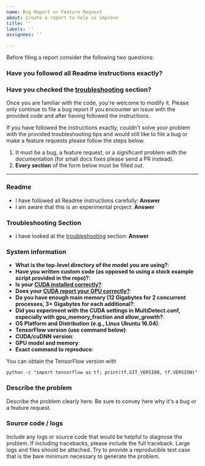 ```yaml
---
name: Bug Report or Feature Request
about: Create a report to help us improve
title: ''
labels: ''
assignees: ''

---
```

Before filing a report consider the following two questions:

### Have you followed all Readme instructions exactly? 

### Have you checked the [troubleshooting](https://github.com/AntonMu/TrainYourOwnYOLO#troubleshooting) section? 

Once you are familiar with the code, you're welcome to modify it. Please only continue to file a bug report if you encounter an issue with the provided code and after having followed the instructions.

If you have followed the instructions exactly, couldn't solve your problem with the provided troubleshooting tips and would still like to file a bug or make a feature requests please follow the steps below.

1. It must be a bug, a feature request, or a significant problem with the documentation (for small docs fixes please send a PR instead).
2. **Every section** of the form below must be filled out.

------------------------

### Readme 

- I have followed all Readme instructions carefully: **Answer**
- I am aware that this is an experimental project: **Answer**

### Troubleshooting Section

- I have looked at the  [troubleshooting](https://github.com/AntonMu/TrainYourOwnYOLO#troubleshooting) section: **Answer**

### System information
- **What is the top-level directory of the model you are using?**:
- **Have you written custom code (as opposed to using a stock example script provided in the repo)?**:
- **Is your [CUDA installed correctly?](/CUDA101.md)**:
- **Does your [CUDA report your GPU correctly?](/CUDA101.md)**:
- **Do you have enough main memory (12 Gigabytes for 2 concurrent processes, 3+ Gigabytes for each additional?**:
- **Did you experiment with the CUDA settings in MultiDetect.conf, especially with gpu_memory_fraction and allow_growth?**:   
- **OS Platform and Distribution (e.g., Linux Ubuntu 16.04)**:
- **TensorFlow version (use command below)**:
- **CUDA/cuDNN version**:
- **GPU model and memory**:
- **Exact command to reproduce**:

You can obtain the TensorFlow version with

`python -c "import tensorflow as tf; print(tf.GIT_VERSION, tf.VERSION)"`

### Describe the problem
Describe the problem clearly here. Be sure to convey here why it's a bug or a feature request.

### Source code / logs
Include any logs or source code that would be helpful to diagnose the problem. If including tracebacks, please include the full traceback. Large logs and files should be attached. Try to provide a reproducible test case that is the bare minimum necessary to generate the problem.

